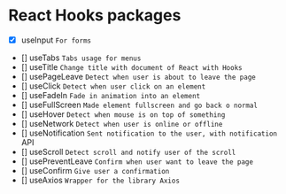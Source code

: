 # React Hooks packages

- [x] useInput
      `For forms`
- [] useTabs
  `Tabs usage for menus`
- [] useTitle
  `Change title with document of React with Hooks`
- [] usePageLeave
  `Detect when user is about to leave the page`
- [] useClick
  `Detect when user click on an element`
- [] useFadeIn
  `Fade in animation into an element`
- [] useFullScreen
  `Made element fullscreen and go back o normal`
- [] useHover
  `Detect when mouse is on top of something`
- [] useNetwork
  `Detect when user is online or offline`
- [] useNotification
  `Sent notification to the user, with notification `API
- [] useScroll
  `Detect scroll and notify user of the scroll`
- [] usePreventLeave
  `Confirm when user want to leave the page`
- [] useConfirm
  `Give user a confirmation`
- [] useAxios
  `Wrapper for the library Axios`
